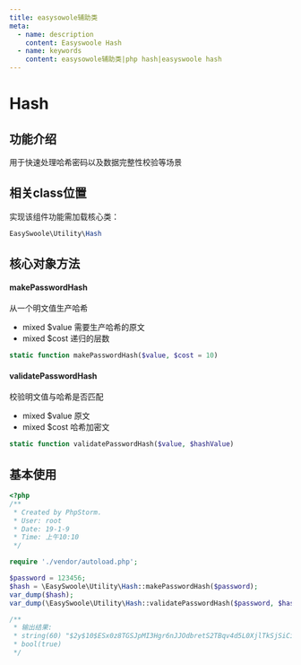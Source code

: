 ```yaml
---
title: easysowole辅助类
meta:
  - name: description
    content: Easyswoole Hash
  - name: keywords
    content: easysowole辅助类|php hash|easyswoole hash
---
```


# Hash



## 功能介绍

用于快速处理哈希密码以及数据完整性校验等场景



## 相关class位置

实现该组件功能需加载核心类：

```php
EasySwoole\Utility\Hash
```



## 核心对象方法



#### makePasswordHash

从一个明文值生产哈希

- mixed $value 需要生产哈希的原文
- mixed $cost 递归的层数

```php
static function makePasswordHash($value, $cost = 10)
```



#### validatePasswordHash

校验明文值与哈希是否匹配

- mixed $value 原文
- mixed $cost 哈希加密文

```php
static function validatePasswordHash($value, $hashValue)
```



## 基本使用

```php
<?php
/**
 * Created by PhpStorm.
 * User: root
 * Date: 19-1-9
 * Time: 上午10:10
 */

require './vendor/autoload.php';

$password = 123456;
$hash = \EasySwoole\Utility\Hash::makePasswordHash($password);
var_dump($hash);
var_dump(\EasySwoole\Utility\Hash::validatePasswordHash($password, $hash));

/**
 * 输出结果:
 * string(60) "$2y$10$ESx0z8TGSJpMI3Hgr6nJJOdbretS2TBqv4d5L0XjlTkSjSiCiq/f6"
 * bool(true) 
 */
```

